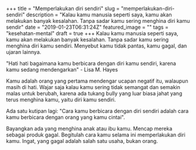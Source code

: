 +++
title = "Memperlakukan diri sendiri"
slug = "memperlakukan-diri-sendiri"
description = "Kalau kamu manusia seperti saya, kamu akan melakukan banyak kesalahan. Tanpa sadar kamu sering menghina diri kamu sendir"
date = "2019-01-23T06:31:24Z"
featured_image = ""
tags = "kesehatan-mental"
draft = true
+++ 
Kalau kamu manusia seperti saya, kamu akan melakukan banyak kesalahan. Tanpa sadar kamu sering menghina diri kamu sendiri. Menyebut kamu tidak pantas, kamu gagal, dan ujaran lainnya.

"Hati hati bagaimana kamu berbicara dengan diri kamu sendiri, karena kamu sedang mendengarkan" - Lisa M. Hayes

Kamu adalah orang yang pertama mendengar ucapan negatif itu, walaupun masih di hati. Wajar saja kalau kamu sering tidak semangat dan semakin malas untuk berubah, karena ada tukang bully yang luar biasa jahat yang terus menghina kamu, yaitu diri kamu sendiri.

Ada satu kutipan lagi: "Cara kamu berbicara dengan diri sendiri adalah cara kamu berbicara dengan orang yang kamu cintai".

Bayangkan ada yang menghina anak atau ibu kamu. Mencap mereka sebagai produk gagal. Begitulah cara kamu selama ini memperlakukan diri kamu.
Ingat, yang gagal adalah salah satu usaha, bukan orang.